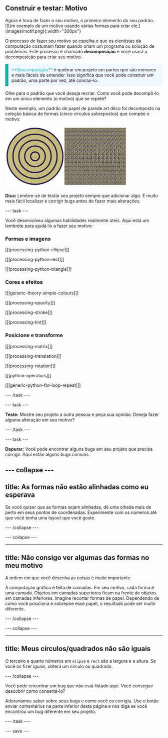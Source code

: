 ## Construir e testar: Motivo

<div style="display: flex; flex-wrap: wrap">
<div style="flex-basis: 200px; flex-grow: 1; margin-right: 15px;">
Agora é hora de fazer o seu motivo, o primeiro elemento do seu padrão.
</div>
<div>
![Um exemplo de um motivo usando várias formas para criar ele.](images/motif.png){:width="300px"}
</div>
</div>

O processo de fazer seu motivo se espelha o que os cientistas da computação costumam fazer quando criam um programa ou solução de problemas. Este processo é chamado **decomposição** e você usará a decomposição para criar seu motivo.

<p style="border-left: solid; border-width:10px; border-color: #0faeb0; background-color: aliceblue; padding: 10px;"><span style="color: #0faeb0">**Decomposição**</span> é quebrar um projeto em partes que são menores e mais fáceis de entender. Isso significa que você pode construir um padrão, uma parte por vez, até concluí-lo.</p>

Olhe para o padrão que você deseja recriar. Como você pode decompô-lo em um único elemento (o motivo) que se repete?

Neste exemplo, um padrão de papel de parede art déco foi decomposto na coleção básica de formas (cinco círculos sobrepostos) que compõe o motivo:

![Um único motivo de cinco círculos ao lado de uma imagem do padrão art déco completo com muitas cópias do motivo.](images/motif-pattern.png)

**Dica:** Lembre-se de testar seu projeto sempre que adicionar algo. É muito mais fácil localizar e corrigir bugs antes de fazer mais alterações.

--- task ---

Você desenvolveu algumas habilidades realmente úteis. Aqui está um lembrete para ajudá-lo a fazer seu motivo:

### Formas e imagens

[[[processing-python-ellipse]]]

[[[processing-python-rect]]]

[[[processing-python-triangle]]]

### Cores e efeitos

[[[generic-theory-simple-colours]]]

[[[processing-opacity]]]

[[[processing-stroke]]]

[[[processing-tint]]]

### Posicione e transforme

[[[processing-matrix]]]

[[[processing-translation]]]

[[[processing-rotation]]]

[[[python-operators]]]

[[[generic-python-for-loop-repeat]]]

--- /task ---

--- task ---

**Teste:** Mostre seu projeto a outra pessoa e peça sua opinião. Deseja fazer alguma alteração em seu motivo?

--- /task ---

--- task ---

**Depurar:** Você pode encontrar alguns bugs em seu projeto que precisa corrigir. Aqui estão alguns bugs comuns.

--- collapse ---
---
title: As formas não estão alinhadas como eu esperava
---

Se você quiser que as formas sejam alinhadas, dê uma olhada mais de perto em seus pontos de coordenadas. Experimente com os números até que você tenha uma layout que você goste.

--- /collapse ---

--- collapse ---

---
title: Não consigo ver algumas das formas no meu motivo
---

A ordem em que você desenha as coisas é muito importante.

A computação gráfica é feita de camadas. Em seu motivo, cada forma é uma camada. Objetos em camadas superiores ficam na frente de objetos em camadas inferiores. Imagine recortar formas de papel. Dependendo de como você posiciona e sobrepõe esse papel, o resultado pode ser muito diferente.

--- /collapse ---

--- collapse ---

---
title: Meus círculos/quadrados não são iguais
---

O terceiro e quarto números em `elipse` e `rect` são a largura e a altura. Se você os fizer iguais, obterá um círculo ou quadrado.

--- /collapse ---

Você pode encontrar um bug que não está listado aqui. Você consegue descobrir como consertá-lo?

Adoraríamos saber sobre seus bugs e como você os corrigiu. Use o botão enviar comentários na parte inferior desta página e nos diga se você encontrou um bug diferente em seu projeto.

--- /task ---

--- save ---
